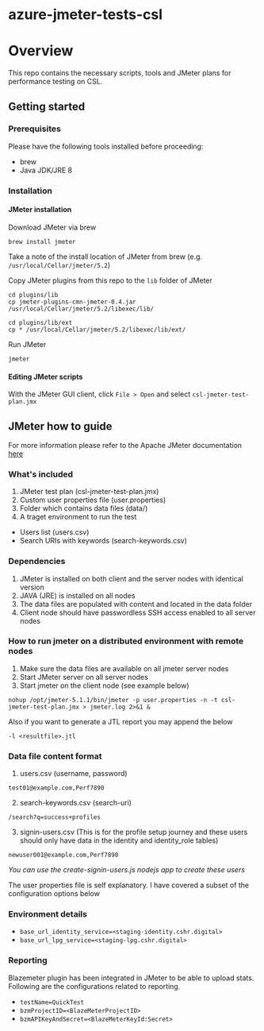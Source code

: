# azure-jmeter-tests-csl
# Overview
This repo contains the necessary scripts, tools and JMeter plans for performance testing on CSL.

## Getting started
### Prerequisites
Please have the following tools installed before proceeding:
* brew
* Java JDK/JRE 8 

### Installation 
#### JMeter installation
Download JMeter via brew
```
brew install jmeter
```
Take a note of the install location of JMeter from brew (e.g. `/usr/local/Cellar/jmeter/5.2`)

Copy JMeter plugins from this repo to the `lib` folder of JMeter
```
cd plugins/lib
cp jmeter-plugins-cmn-jmeter-0.4.jar /usr/local/Cellar/jmeter/5.2/libexec/lib/  

cd plugins/lib/ext
cp * /usr/local/Cellar/jmeter/5.2/libexec/lib/ext/
```

Run JMeter
```
jmeter
```

#### Editing JMeter scripts
With the JMeter GUI client, click `File > Open` and select `csl-jmeter-test-plan.jmx`


## JMeter how to guide

For more information please refer to the Apache JMeter documentation [here](https://jmeter.apache.org/usermanual/remote-test.html)

### What's included

1. JMeter test plan (csl-jmeter-test-plan.jmx)
2. Custom user properties file (user.properties)
3. Folder which contains data files (data/)
4. A traget environment to run the test 

* Users list (users.csv)
* Search URIs with keywords (search-keywords.csv)

### Dependencies

1. JMeter is installed on both client and the server nodes with identical version
2. JAVA (JRE) is installed on all nodes
3. The data files are populated with content and located in the data folder
4. Client node should have passwordless SSH access enabled to all server nodes

### How to run jmeter on a distributed environment with remote nodes

1. Make sure the data files are available on all jmeter server nodes
2. Start JMeter server on all server nodes
3. Start jmeter on the client node (see example below)

```nohup /opt/jmeter-5.1.1/bin/jmeter -p user.properties -n -t csl-jmeter-test-plan.jmx > jmeter.log 2>&1 &```

Also if you want to generate a JTL report you may append the below 

```-l <resultfile>.jtl```

### Data file content format

1. users.csv (username, password)

```test01@example.com,Perf7890```

2. search-keywords.csv (search-uri)

```/search?q=success+profiles```

3. signin-users.csv (This is for the profile setup journey and these users should only have data in the identity and identity_role tables)

```newuser001@example.com,Perf7890```

_You can use the create-signin-users.js nodejs app to create these users_

The user properties file is self explanatory. I have covered a subset of the configuration options below

### Environment details

* ```base_url_identity_service=<staging-identity.cshr.digital>```
* ```base_url_lpg_service=<staging-lpg.cshr.digital>```

### Reporting

Blazemeter plugin has been integrated in JMeter to be able to upload stats. Following are the configurations related to reporting.

* ```testName=QuickTest```
* ```bzmProjectID=<BlazeMeterProjectID>```
* ```bzmAPIKeyAndSecret=<BlazeMeterKeyId:Secret>```


